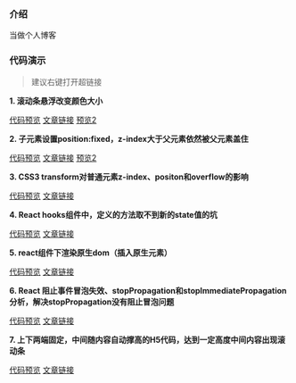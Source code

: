 ### 介绍
当做个人博客

### 代码演示

> 建议右键打开超链接

**1. 滚动条悬浮改变颜色大小**

  [代码预览](https://codepen.io/wqh/pen/NWGadOj) 
  [文章链接](https://blog.csdn.net/dKnightL/article/details/89285813)
  [预览2](http://htmlpreview.github.io/?https://github.com/DeathKL/Demo/blob/master/scroll.html) 

**2. 子元素设置position:fixed，z-index大于父元素依然被父元素盖住**

  [代码预览](https://codepen.io/wqh/pen/vYNegzY) 
  [文章链接](https://blog.csdn.net/dKnightL/article/details/89285813)
  [预览2](http://htmlpreview.github.io/?https://github.com/DeathKL/Demo/blob/master/overflow.html) 

**3. CSS3 transform对普通元素z-index、positon和overflow的影响**

  [代码预览](https://codepen.io/wqh/pen/yLYzgMX) 
  [文章链接](https://blog.csdn.net/dKnightL/article/details/96480903)

**4. React hooks组件中，定义的方法取不到新的state值的坑**

  [代码预览](https://codepen.io/Lik_Lit/pen/jOPJbbG) 
  [文章链接](https://blog.csdn.net/dKnightL/article/details/105241005) 

**5. react组件下渲染原生dom（插入原生元素）**

  [代码预览](https://codepen.io/wqh/pen/YzyrNXB) 
  [文章链接](https://blog.csdn.net/dKnightL/article/details/105041710)

**6. React 阻止事件冒泡失效、stopPropagation和stopImmediatePropagation分析，解决stopPropagation没有阻止冒泡问题**

  [代码预览](https://codepen.io/wqh/pen/OJLROMW) 
  [文章链接](https://blog.csdn.net/dKnightL/article/details/99844659)

**7. 上下两端固定，中间随内容自动撑高的H5代码，达到一定高度中间内容出现滚动条**

  [代码预览](https://codepen.io/wqh/pen/OJyxWzM) 
  [文章链接](https://blog.csdn.net/dKnightL/article/details/96480903)

